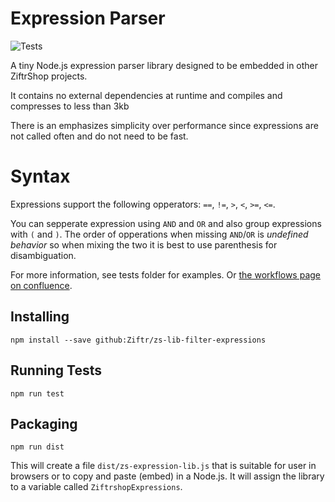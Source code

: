 # Expression Parser

![Tests](https://github.com/Ziftr/zs-lib-filter-expressions/workflows/Tests/badge.svg?branch=master)

A tiny Node.js expression parser library designed to be embedded in other ZiftrShop projects.

It contains no external dependencies at runtime and compiles and compresses to less than 3kb

There is an emphasizes simplicity over performance since expressions are not called often and do not need to be fast.

# Syntax

Expressions support the following opperators: `==`, `!=`, `>`, `<`, `>=`, `<=`.

You can sepperate expression using `AND` and `OR` and also group expressions with `(` and `)`. The order of opperations when missing `AND`/`OR` is *undefined behavior* so when mixing the two it is best to use parenthesis for disambiguation.

For more information, see tests folder for examples. Or [the workflows page on confluence](https://airtank.atlassian.net/wiki/spaces/ENGINEERIN/pages/135692289/Workflows#Filters).


## Installing

```
npm install --save github:Ziftr/zs-lib-filter-expressions
```

## Running Tests

```
npm run test
```

## Packaging

```
npm run dist
```

This will create a file `dist/zs-expression-lib.js` that is suitable for user in browsers or to copy and paste (embed) in a Node.js. It will assign the library to a variable called `ZiftrshopExpressions`.
